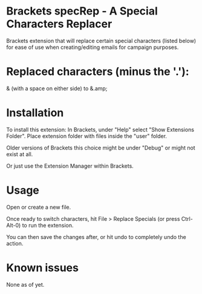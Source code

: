 Brackets specRep - A Special Characters Replacer
===
Brackets extension that will replace certain special characters (listed below) for ease of use when creating/editing emails for campaign purposes.

Replaced characters (minus the '.'):
===

& (with a space on either side) to &.amp;


Installation
===
To install this extension:
In Brackets, under "Help" select "Show Extensions Folder". Place extension folder with files inside the "user" folder.

Older versions of Brackets this choice might be under "Debug" or might not exist at all.

Or just use the Extension Manager within Brackets.


Usage
=====
Open or create a new file.

Once ready to switch characters, hit File > Replace Specials (or press Ctrl-Alt-0) to run the extension.

You can then save the changes after, or hit undo to completely undo the action.


Known issues
============
None as of yet.
